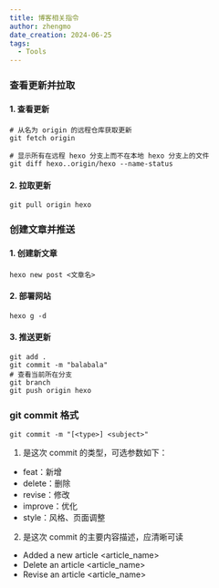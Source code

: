 ```yaml
---
title: 博客相关指令
author: zhengmo
date_creation: 2024-06-25
tags:
  - Tools
---
```

### 查看更新并拉取
#### 1. 查看更新
```
# 从名为 origin 的远程仓库获取更新  
git fetch origin  

# 显示所有在远程 hexo 分支上而不在本地 hexo 分支上的文件  
git diff hexo..origin/hexo --name-status
```
#### 2. 拉取更新
```
git pull origin hexo
```

### 创建文章并推送
#### 1. 创建新文章
```
hexo new post <文章名>
```
#### 2. 部署网站
```
hexo g -d
```
#### 3. 推送更新
```
git add .  
git commit -m "balabala"  
# 查看当前所在分支  
git branch  
git push origin hexo
```

### git commit 格式
```
git commit -m "[<type>] <subject>"
```

1. <type> 是这次 commit 的类型，可选参数如下：

  - feat：新增
  - delete：删除
  - revise：修改
  - improve：优化
  - style：风格、页面调整

2. <subjext> 是这次 commit 的主要内容描述，应清晰可读
  - Added a new article <article_name>
  - Delete an article <article_name> 
  - Revise an article <article_name>
